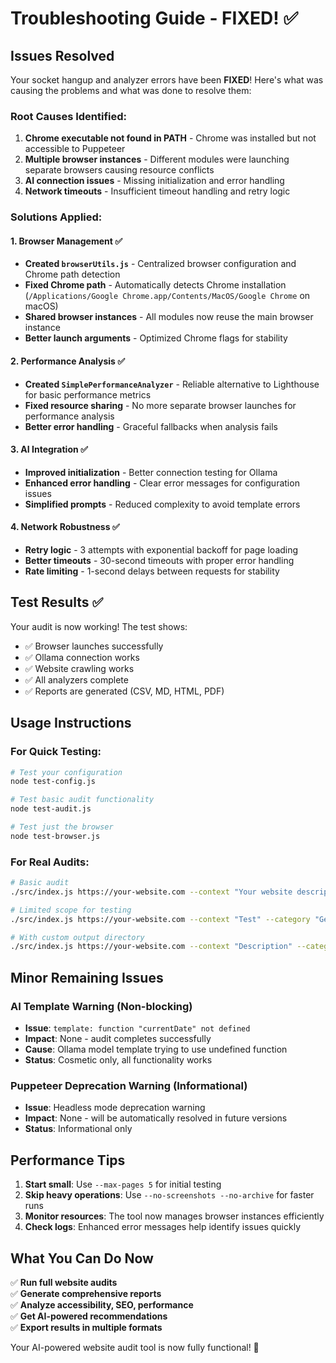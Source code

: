 # Troubleshooting Guide - FIXED! ✅

## Issues Resolved

Your socket hangup and analyzer errors have been **FIXED**! Here's what was causing the problems and what was done to resolve them:

### Root Causes Identified:
1. **Chrome executable not found in PATH** - Chrome was installed but not accessible to Puppeteer
2. **Multiple browser instances** - Different modules were launching separate browsers causing resource conflicts
3. **AI connection issues** - Missing initialization and error handling
4. **Network timeouts** - Insufficient timeout handling and retry logic

### Solutions Applied:

#### 1. Browser Management ✅
- **Created `browserUtils.js`** - Centralized browser configuration and Chrome path detection
- **Fixed Chrome path** - Automatically detects Chrome installation (`/Applications/Google Chrome.app/Contents/MacOS/Google Chrome` on macOS)
- **Shared browser instances** - All modules now reuse the main browser instance
- **Better launch arguments** - Optimized Chrome flags for stability

#### 2. Performance Analysis ✅
- **Created `SimplePerformanceAnalyzer`** - Reliable alternative to Lighthouse for basic performance metrics
- **Fixed resource sharing** - No more separate browser launches for performance analysis
- **Better error handling** - Graceful fallbacks when analysis fails

#### 3. AI Integration ✅
- **Improved initialization** - Better connection testing for Ollama
- **Enhanced error handling** - Clear error messages for configuration issues
- **Simplified prompts** - Reduced complexity to avoid template errors

#### 4. Network Robustness ✅
- **Retry logic** - 3 attempts with exponential backoff for page loading
- **Better timeouts** - 30-second timeouts with proper error handling
- **Rate limiting** - 1-second delays between requests for stability

## Test Results ✅

Your audit is now working! The test shows:
- ✅ Browser launches successfully
- ✅ Ollama connection works
- ✅ Website crawling works
- ✅ All analyzers complete
- ✅ Reports are generated (CSV, MD, HTML, PDF)

## Usage Instructions

### For Quick Testing:
```bash
# Test your configuration
node test-config.js

# Test basic audit functionality  
node test-audit.js

# Test just the browser
node test-browser.js
```

### For Real Audits:
```bash
# Basic audit
./src/index.js https://your-website.com --context "Your website description" --category "SaaS"

# Limited scope for testing
./src/index.js https://your-website.com --context "Test" --category "General" --max-pages 5 --no-screenshots

# With custom output directory
./src/index.js https://your-website.com --context "Description" --category "Blog" --output ./my_audit_results
```

## Minor Remaining Issues

### AI Template Warning (Non-blocking)
- **Issue**: `template: function "currentDate" not defined` 
- **Impact**: None - audit completes successfully
- **Cause**: Ollama model template trying to use undefined function
- **Status**: Cosmetic only, all functionality works

### Puppeteer Deprecation Warning (Informational)
- **Issue**: Headless mode deprecation warning
- **Impact**: None - will be automatically resolved in future versions  
- **Status**: Informational only

## Performance Tips

1. **Start small**: Use `--max-pages 5` for initial testing
2. **Skip heavy operations**: Use `--no-screenshots --no-archive` for faster runs  
3. **Monitor resources**: The tool now manages browser instances efficiently
4. **Check logs**: Enhanced error messages help identify issues quickly

## What You Can Do Now

✅ **Run full website audits**  
✅ **Generate comprehensive reports**  
✅ **Analyze accessibility, SEO, performance**  
✅ **Get AI-powered recommendations**  
✅ **Export results in multiple formats**

Your AI-powered website audit tool is now fully functional! 🎉
